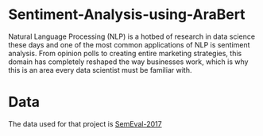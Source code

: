 # Sentiment-Analysis-using-AraBert
Natural Language Processing (NLP) is a hotbed of research in data science these days and one of the most common applications of NLP is sentiment analysis. From opinion polls to creating entire marketing strategies, this domain has completely reshaped the way businesses work, which is why this is an area every data scientist must be familiar with.

# Data
The data used for that project is [SemEval-2017](https://alt.qcri.org/semeval2017/task4/index.php?id=data-and-tools)
